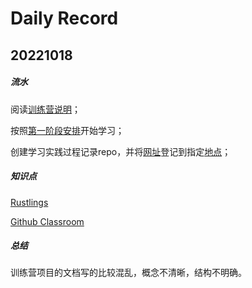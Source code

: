# Daily Record

## 20221018

##### 流水

阅读[训练营说明](https://github.com/LearningOS/rust-based-os-comp2022)；

按照[第一阶段安排](https://github.com/LearningOS/rust-based-os-comp2022/blob/main/scheduling.md)开始学习；

创建学习实践过程记录repo，并将[网址](https://github.com/iKeepo/rCore_research)登记到指定[地点](https://github.com/LearningOS/rust-based-os-comp2022/issues/1)；

##### 知识点

[Rustlings](daily/20221018/Understand_Rustling_in_Rust.md)

[Github Classroom](daily/20221018/Understand_Github_Classroom.md)

##### 总结

训练营项目的文档写的比较混乱，概念不清晰，结构不明确。